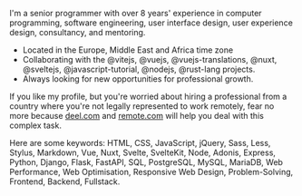 I'm a senior programmer with over 8 years' experience in computer programming, software engineering, user interface design, user experience design, consultancy, and mentoring.

- Located in the Europe, Middle East and Africa time zone
- Collaborating with the @vitejs, @vuejs, @vuejs-translations, @nuxt, @sveltejs, @javascript-tutorial, @nodejs, @rust-lang projects.
- Always looking for new opportunities for professional growth.

If you like my profile, but you're worried about hiring a professional from a country where you're not legally represented to work remotely, fear no more because [deel.com](https://www.deel.com/) and [remote.com](https://remote.com/) will help you deal with this complex task.

Here are some keywords: HTML, CSS, JavaScript, jQuery, Sass, Less, Stylus, Markdown, Vue, Nuxt, Svelte, SvelteKit, Node, Adonis, Express, Python, Django, Flask, FastAPI, SQL, PostgreSQL, MySQL, MariaDB, Web Performance, Web Optimisation, Responsive Web Design, Problem-Solving, Frontend, Backend, Fullstack.
